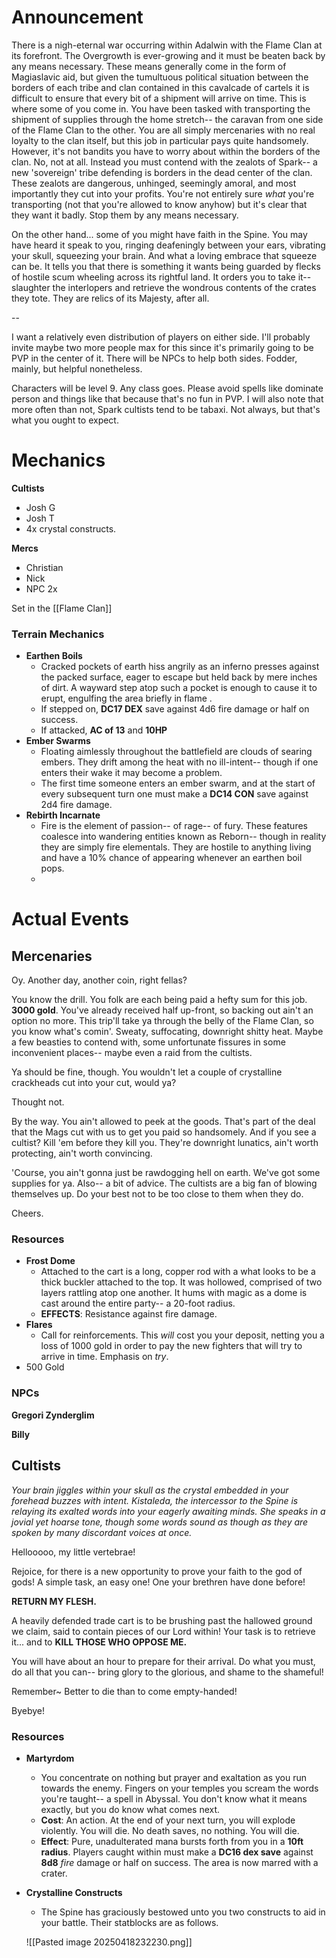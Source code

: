 # Announcement

There is a nigh-eternal war occurring within Adalwin with the Flame Clan at its forefront. The Overgrowth is ever-growing and it must be beaten back by any means necessary. These means generally come in the form of Magiaslavic aid, but given the tumultuous political situation between the borders of each tribe and clan contained in this cavalcade of cartels it is difficult to ensure that every bit of a shipment will arrive on time. This is where some of you come in. You have been tasked with transporting the shipment of supplies through the home stretch-- the caravan from one side of the Flame Clan to the other. You are all simply mercenaries with no real loyalty to the clan itself, but this job in particular pays quite handsomely. However, it's not bandits you have to worry about within the borders of the clan. No, not at all. Instead you must contend with the zealots of Spark-- a new 'sovereign' tribe defending is borders in the dead center of the clan. These zealots are dangerous, unhinged, seemingly amoral, and most importantly they cut into your profits. You're not entirely sure _what_ you're transporting (not that you're allowed to know anyhow) but it's clear that they want it badly. Stop them by any means necessary.

On the other hand... some of you might have faith in the Spine. You may have heard it speak to you, ringing deafeningly between your ears, vibrating your skull, squeezing your brain. And what a loving embrace that squeeze can be. It tells you that there is something it wants being guarded by flecks of hostile scum wheeling across its rightful land. It orders you to take it-- slaughter the interlopers and retrieve the wondrous contents of the crates they tote. They are relics of its Majesty, after all.

--

I want a relatively even distribution of players on either side. I'll probably invite maybe two more people max for this since it's primarily going to be PVP in the center of it. There will be NPCs to help both sides. Fodder, mainly, but helpful nonetheless.

Characters will be level 9. Any class goes. Please avoid spells like dominate person and things like that because that's no fun in PVP. 
I will also note that more often than not, Spark cultists tend to be tabaxi. Not always, but that's what you ought to expect.


# Mechanics

**Cultists**
- Josh G
- Josh T
- 4x crystal constructs.

**Mercs**
- Christian
- Nick
- NPC 2x


Set in the [[Flame Clan]]

### Terrain Mechanics
- **Earthen Boils**
	- Cracked pockets of earth hiss angrily as an inferno presses against the packed surface, eager to escape but held back by mere inches of dirt. A wayward step atop such a pocket is enough to cause it to erupt, engulfing the area briefly in flame .
	- If stepped on, **DC17 DEX** save against 4d6 fire damage or half on success.
	- If attacked, **AC of 13** and **10HP**
- **Ember Swarms**
	- Floating aimlessly throughout the battlefield are clouds of searing embers. They drift among the heat with no ill-intent-- though if one enters their wake it may become a problem.
	- The first time someone enters an ember swarm, and at the start of every subsequent turn one must make a **DC14 CON** save against 2d4 fire damage.
- **Rebirth Incarnate**
	- Fire is the element of passion-- of rage-- of fury. These features coalesce into wandering entities known as Reborn-- though in reality they are simply fire elementals. They are hostile to anything living and have a 10% chance of appearing whenever an earthen boil pops.
	- 
# Actual Events

## Mercenaries 

Oy. Another day, another coin, right fellas?

You know the drill. You folk are each being paid a hefty sum for this job. **3000 gold**. You've already received half up-front, so backing out ain't an option no more. This trip'll take ya through the belly of the Flame Clan, so you know what's comin'. Sweaty, suffocating, downright shitty heat. Maybe a few beasties to contend with, some unfortunate fissures in some inconvenient places-- maybe even a raid from the cultists. 

Ya should be fine, though. You wouldn't let a couple of crystalline crackheads cut into your cut, would ya?

Thought not.

By the way. You ain't allowed to peek at the goods. That's part of the deal that the Mags cut with us to get you paid so handsomely. And if you see a cultist? Kill 'em before they kill you. They're downright lunatics, ain't worth protecting, ain't worth convincing. 

'Course, you ain't gonna just be rawdogging hell on earth. We've got some supplies for ya. Also-- a bit of advice. The cultists are a big fan of blowing themselves up. Do your best not to be too close to them when they do.

Cheers.

### Resources
- **Frost Dome**
	- Attached to the cart is a long, copper rod with a what looks to be a thick buckler attached to the top. It was hollowed, comprised of two layers rattling atop one another. It hums with magic as a dome is cast around the entire party-- a 20-foot radius.
	- **EFFECTS**: Resistance against fire damage.
- **Flares**
	- Call for reinforcements. This _will_ cost you your deposit, netting you a loss of 1000 gold in order to pay the new fighters that will try to arrive in time. Emphasis on _try_.
- 500 Gold


### NPCs

**Gregori Zynderglim**

**Billy**

## Cultists

_Your brain jiggles within your skull as the crystal embedded in your forehead buzzes with intent. Kistaleda, the intercessor to the Spine is relaying its exalted words into your eagerly awaiting minds. She speaks in a jovial yet hoarse tone, though some words sound as though as they are spoken by many discordant voices at once._

Hellooooo, my little vertebrae!

Rejoice, for there is a new opportunity to prove your faith to the god of gods! A simple task, an easy one! One your brethren have done before!

**RETURN MY FLESH.**

A heavily defended trade cart is to be brushing past the hallowed ground we claim, said to contain pieces of our Lord within! Your task is to retrieve it... and to **KILL THOSE WHO OPPOSE ME.**

You will have about an hour to prepare for their arrival. Do what you must, do all that you can-- bring glory to the glorious, and shame to the shameful!

Remember~ Better to die than to come empty-handed!

Byebye!

### Resources

- **Martyrdom**
	- You concentrate on nothing but prayer and exaltation as you run towards the enemy. Fingers on your temples you scream the words you're taught-- a spell in Abyssal. You don't know what it means exactly, but you do know what comes next.
	- **Cost**: An action. At the end of your next turn, you will explode violently. You will die. No death saves, no nothing. You will die.
	- **Effect**: Pure, unadulterated mana bursts forth from you in a **10ft radius**. Players caught within must make a **DC16 dex save** against **8d8** *fire* damage or half on success. The area is now marred with a crater.
- **Crystalline Constructs**
	- The Spine has graciously bestowed unto you two constructs to aid in your battle. Their statblocks are as follows.

	![[Pasted image 20250418232230.png]]